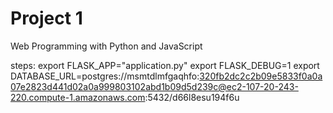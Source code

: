 # Project 1

Web Programming with Python and JavaScript

steps:
export FLASK_APP="application.py"
export FLASK_DEBUG=1
export DATABASE_URL=postgres://msmtdlmfgaqhfo:320fb2dc2c2b09e5833f0a0a07e2823d441d02a0a999803102abd1b09d5d239c@ec2-107-20-243-220.compute-1.amazonaws.com:5432/d66l8esu194f6u


# 

